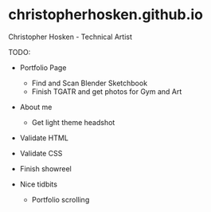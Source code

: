# christopherhosken.github.io
Christopher Hosken - Technical Artist

TODO:
 - Portfolio Page
    - Find and Scan Blender Sketchbook
    - Finish TGATR and get photos for Gym and Art

 - About me
   - Get light theme headshot

 - Validate HTML
 - Validate CSS
 
 - Finish showreel

 - Nice tidbits
   - Portfolio scrolling